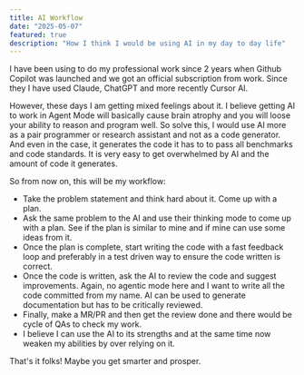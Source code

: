 ```yaml
---
title: AI Workflow
date: "2025-05-07"
featured: true
description: "How I think I would be using AI in my day to day life"
---
```



I have been using to do my professional work since 2 years when Github Copilot was launched and we got an official subscription from work. Since they I have used Claude, ChatGPT and more recently Cursor AI.

However, these days I am getting mixed feelings about it. I believe getting AI to work in Agent Mode will basically cause brain atrophy and you will loose your ability to reason and program well. So solve this, I would use AI more as a pair programmer or research assistant and not as a code generator. And even in the case, it generates the code it has to to pass all benchmarks and code standards.
It is very easy to get overwhelmed by AI and the amount of code it generates.


So from now on, this will be my workflow:

- Take the problem statement and think hard about it. Come up with a plan.
- Ask the same problem to the AI and use their thinking mode to come up with a plan. See if the plan is similar to mine and if mine can use some ideas from it.
- Once the plan is complete, start writing the code with a fast feedback loop and preferably in a test driven way to ensure the code written is correct.
- Once the code is written, ask the AI to review the code and suggest improvements. Again, no agentic mode here and I want to write all the code committed from my name. AI can be used to generate documentation but has to be critically reviewed.
- Finally, make a MR/PR and then get the review done and there would be cycle of QAs to check my work.
- I believe I can use the AI to its strengths and at the same time now weaken my abilities by over relying on it.


That's it folks! Maybe you get smarter and prosper.

